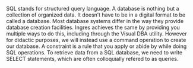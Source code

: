 SQL stands for structured query language. 
A database is nothing but a collection of organized data. It doesn’t have to be in a digital format to be called a database.
Most database systems differ in the way they provide database creation facilities. Ingres achieves the same by providing you multiple ways to do this, including through the Visual DBA utility. However for didactic purposes, we will instead use a command operation to create our database.
A constraint is a rule that you apply or abide by while doing SQL operations.
To retrieve data from a SQL database, we need to write SELECT statements, which are often colloquially refered to as queries.